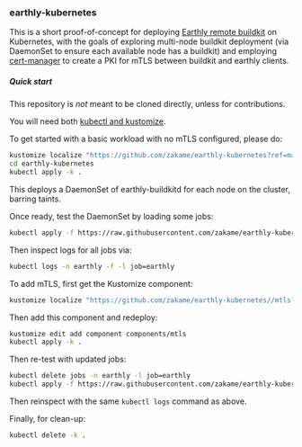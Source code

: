 ### earthly-kubernetes

This is a short proof-of-concept for deploying [Earthly remote buildkit][erb]
on Kubernetes, with the goals of exploring multi-node buildkit deployment (via
DaemonSet to ensure each available node has a buildkit) and employing
[cert-manager][cm] to create a PKI for mTLS between buildkit and earthly
clients.

[erb]: https://docs.earthly.dev/ci-integration/remote-buildkit
[cm]: https://cert-manager.io

##### Quick start

This repository is _not_ meant to be cloned directly, unless for contributions.

You will need both [kubectl and kustomize][kubectl].

[kubectl]: https://kubectl.docs.kubernetes.io/

To get started with a basic workload with no mTLS configured, please do:

```sh
kustomize localize "https://github.com/zakame/earthly-kubernetes?ref=master" earthly-kubernetes
cd earthly-kubernetes
kubectl apply -k .
```

This deploys a DaemonSet of earthly-buildkitd for each node on the cluster, barring taints.

Once ready, test the DaemonSet by loading some jobs:

```sh
kubectl apply -f https://raw.githubusercontent.com/zakame/earthly-kubernetes/master/jobs.yaml
```

Then inspect logs for all jobs via:

```sh
kubectl logs -n earthly -f -l job=earthly
```

To add mTLS, first get the Kustomize component:

```sh
kustomize localize "https://github.com/zakame/earthly-kubernetes//mtls?ref=master" components
```

Then add this component and redeploy:

```sh
kustomize edit add component components/mtls
kubectl apply -k .
```

Then re-test with updated jobs:

```sh
kubectl delete jobs -n earthly -l job=earthly
kubectl apply -f https://raw.githubusercontent.com/zakame/earthly-kubernetes/master/mtls/jobs.yaml
```

Then reinspect with the same `kubectl logs` command as above.

Finally, for clean-up:

```sh
kubectl delete -k .
```